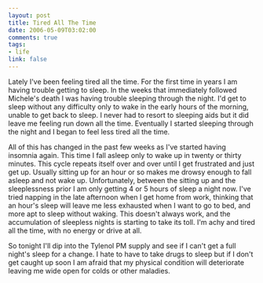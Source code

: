```yaml
--- 
layout: post
title: Tired All The Time
date: 2006-05-09T03:02:00
comments: true
tags:
- life
link: false
---
```

Lately I've been feeling tired all the time. For the first time in years I am having trouble getting to sleep. In the weeks that immediately followed Michele's death I was having trouble sleeping through the night. I'd get to sleep without any difficulty only to wake in the early hours of the morning, unable to get back to sleep. I never had to resort to sleeping aids but it did leave me feeling run down all the time. Eventually I started sleeping through the night and I began to feel less tired all the time.

All of this has changed in the past few weeks as I've started having insomnia again. This time I fall asleep only to wake up in twenty or thirty minutes. This cycle repeats itself over and over until I get frustrated and just get up. Usually sitting up for an hour or so makes me drowsy enough to fall asleep and not wake up. Unfortunately, between the sitting up and the sleeplessness prior I am only getting 4 or 5 hours of sleep a night now. I've tried napping in the late afternoon when I get home from work, thinking that an hour's sleep will leave me less exhausted when I want to go to bed, and more apt to sleep without waking. This doesn't always work, and the accumulation of sleepless nights is starting to take its toll. I'm achy and tired all the time, with no energy or drive at all.

So tonight I'll dip into the Tylenol PM supply and see if I can't get a full night's sleep for a change. I hate to have to take drugs to sleep but if I don't get caught up soon I am afraid that my physical condition will deteriorate leaving me wide open for colds or other maladies.
